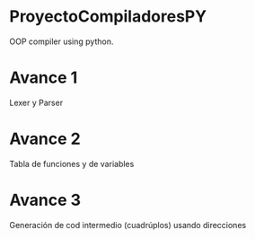 # ProyectoCompiladoresPY
OOP compiler using python. 

# Avance 1
Lexer y Parser

# Avance 2
Tabla de funciones y de variables

# Avance 3
Generación de cod intermedio (cuadrúplos) usando direcciones